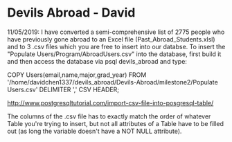 # Devils Abroad - David

11/05/2019: I have converted a semi-comprehensive list of 2775 people who have previously gone abroad to an Excel file (Past_Abroad_Students.xlsl) and to 3 .csv files
which you are free to insert into our databse.
To insert the "Populate Users/Program/AbroadUsers.csv" into the database, first build it and then access the database via psql devils_abroad and type:

COPY Users(email,name,major,grad_year) FROM '/home/davidchen1337/devils_abroad/Devils-Abroad/milestone2/Populate Users.csv' DELIMITER ',' CSV HEADER;

http://www.postgresqltutorial.com/import-csv-file-into-posgresql-table/

The columns of the .csv file has to exactly match the order of whatever Table you're trying to insert, but not all attributes of a Table have to be filled out
(as long the variable doesn't have a NOT NULL attribute).